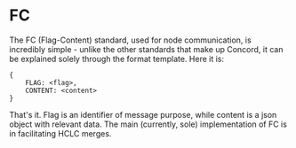 # FC

The FC (Flag-Content) standard, used for node communication, is incredibly simple - unlike the other standards that make up Concord, it can be explained solely through the format template. Here it is:
```
{
    FLAG: <flag>,
    CONTENT: <content>
}

```
That's it. Flag is an identifier of message purpose, while content is a json object with relevant data. The main (currently, sole) implementation of FC is in facilitating HCLC merges.